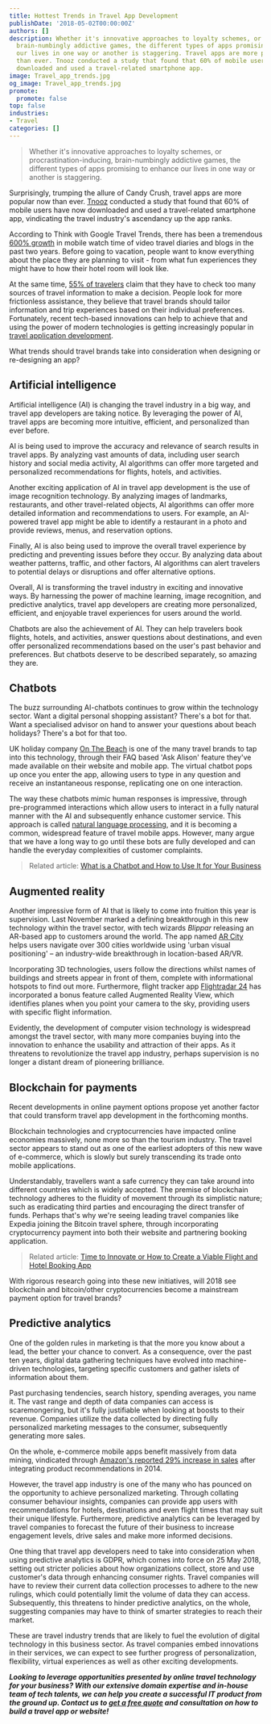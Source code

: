 ```yaml
---
title: Hottest Trends in Travel App Development
publishDate: '2018-05-02T00:00:00Z'
authors: []
description: Whether it's innovative approaches to loyalty schemes, or procrastination-inducing,
  brain-numbingly addictive games, the different types of apps promising to enhance
  our lives in one way or another is staggering. Travel apps are more popular now
  than ever. Tnooz conducted a study that found that 60% of mobile users have now
  downloaded and used a travel-related smartphone app.
image: Travel_app_trends.jpg
og_image: Travel_app_trends.jpg
promote:
  promote: false
top: false
industries:
- Travel
categories: []
---
```

<script type="application/ld+json">
{
 "@context": "https://schema.org",
 "@type": "Article",
 "author": "Anadea",
 "name": "The Hottest Trends in the Travel App Development"
}
</script>
> Whether it's innovative approaches to loyalty schemes, or procrastination-inducing, brain-numbingly addictive games, the different types of apps promising to enhance our lives in one way or another is staggering. 

Surprisingly, trumping the allure of Candy Crush, travel apps are more popular now than ever. <a href="https://www.tnooz.com/article/six-out-of-ten-mobile-users-now-downloading-travel-apps/" rel="nofollow" target="_blank">Tnooz</a> conducted a study that found that 60% of mobile users have now downloaded and used a travel-related smartphone app, vindicating the travel industry's ascendancy up the app ranks.

According to Think with Google Travel Trends, there has been a tremendous <a href="https://www.thinkwithgoogle.com/consumer-insights/consumer-purchase-product-reviews/" rel="nofollow" target="_blank">600% growth</a> in mobile watch time of video travel diaries and blogs in the past two years. Before going to vacation, people want to know everything about the place they are planning to visit - from what fun experiences they might have to how their hotel room will look like.

At the same time, <a href="https://www.thinkwithgoogle.com/consumer-insights/consumer-trends/age-of-assistance-travel-marketing/" rel="nofollow" target="_blank">55% of travelers</a> claim that they have to check too many sources of travel information to make a decision. People look for more frictionless assistance, they believe that travel brands should tailor information and trip experiences based on their individual preferences. Fortunately, recent tech-based innovations can help to achieve that and using the power of modern technologies is getting increasingly popular in [travel application development](https://anadea.info/solutions/travel-app-development).

What trends should travel brands take into consideration when designing or re-designing an app? 

## Artificial intelligence
Artificial intelligence (AI) is changing the travel industry in a big way, and travel app developers are taking notice. By leveraging the power of AI, travel apps are becoming more intuitive, efficient, and personalized than ever before.

AI is being used to improve the accuracy and relevance of search results in travel apps. By analyzing vast amounts of data, including user search history and social media activity, AI algorithms can offer more targeted and personalized recommendations for flights, hotels, and activities.

Another exciting application of AI in travel app development is the use of image recognition technology. By analyzing images of landmarks, restaurants, and other travel-related objects, AI algorithms can offer more detailed information and recommendations to users. For example, an AI-powered travel app might be able to identify a restaurant in a photo and provide reviews, menus, and reservation options.

Finally, AI is also being used to improve the overall travel experience by predicting and preventing issues before they occur. By analyzing data about weather patterns, traffic, and other factors, AI algorithms can alert travelers to potential delays or disruptions and offer alternative options.

Overall, AI is transforming the travel industry in exciting and innovative ways. By harnessing the power of machine learning, image recognition, and predictive analytics, travel app developers are creating more personalized, efficient, and enjoyable travel experiences for users around the world.

Chatbots are also the achievement of AI. They can help travelers book flights, hotels, and activities, answer questions about destinations, and even offer personalized recommendations based on the user's past behavior and preferences. But chatbots deserve to be described separately, so amazing they are.

## Chatbots 

The buzz surrounding AI-chatbots continues to grow within the technology sector. Want a digital personal shopping assistant? There's a bot for that. Want a specialised advisor on hand to answer your questions about beach holidays? There's a bot for that too. 

UK holiday company <a href="https://www.onthebeach.co.uk/" rel="nofollow" target="_blank">On The Beach</a> is one of the many travel brands to tap into this technology, through their FAQ based 'Ask Alison' feature they've made available on their website and mobile app. The virtual chatbot pops up once you enter the app, allowing users to type in any question and receive an instantaneous response, replicating one on one interaction. 

The way these chatbots mimic human responses is impressive, through pre-programmed interactions which allow users to interact in a fully natural manner with the AI and subsequently enhance customer service. This approach is called <a href="http://www.mind.ilstu.edu/curriculum/protothinker/natural_language_processing.php" rel="nofollow" target="_blank">natural language processing</a>, and it is becoming a common, widespread feature of travel mobile apps. However, many argue that we have a long way to go until these bots are fully developed and can handle the everyday complexities of customer complaints. 

> Related article: [What is a Chatbot and How to Use It for Your Business](https://anadea.info/blog/what-is-a-chatbot-and-how-to-use-it-for-business)

## Augmented reality 

Another impressive form of AI that is likely to come into fruition this year is supervision. Last November marked a defining breakthrough in this new technology within the travel sector, with tech wizards *Blippar* releasing an AR-based app to customers around the world. The app named <a href="https://blippar.com/en/resources/blog/2017/11/06/welcome-ar-city-future-maps-and-navigation/" rel="nofollow" target="_blank">AR City</a> helps users navigate over 300 cities worldwide using 'urban visual positioning' – an industry-wide breakthrough in location-based AR/VR. 

Incorporating 3D technologies, users follow the directions whilst names of buildings and streets appear in front of them, complete with informational hotspots to find out more. Furthermore, flight tracker app <a href="https://www.flightradar24.com/54,-2/7" rel="nofollow" target="_blank">Flightradar 24</a> has incorporated a bonus feature called Augmented Reality View, which identifies planes when you point your camera to the sky, providing users with specific flight information. 

Evidently, the development of computer vision technology is widespread amongst the travel sector, with many more companies buying into the innovation to enhance the usability and attraction of their apps. As it threatens to revolutionize the travel app industry, perhaps supervision is no longer a distant dream of pioneering brilliance.

## Blockchain for payments

Recent developments in online payment options propose yet another factor that could transform travel app development in the forthcoming months. 

Blockchain technologies and cryptocurrencies have impacted online economies massively, none more so than the tourism industry. The travel sector appears to stand out as one of the earliest adopters of this new wave of e-commerce, which is slowly but surely transcending its trade onto mobile applications. 

Understandably, travellers want a safe currency they can take around into different countries which is widely accepted. The premise of blockchain technology adheres to the fluidity of movement through its simplistic nature; such as eradicating third parties and encouraging the direct transfer of funds. Perhaps that's why we're seeing leading travel companies like Expedia joining the Bitcoin travel sphere, through incorporating cryptocurrency payment into both their website and partnering booking application. 

> Related article: [Time to Innovate or How to Create a Viable Flight and Hotel Booking App](https://anadea.info/blog/time-to-innovate-or-how-to-create-a-viable-flight-and-hotel-booking-app)

With rigorous research going into these new initiatives, will 2018 see blockchain and bitcoin/other cryptocurrencies become a mainstream payment option for travel brands? 

## Predictive analytics 

One of the golden rules in marketing is that the more you know about a lead, the better your chance to convert. As a consequence, over the past ten years, digital data gathering techniques have evolved into machine-driven technologies, targeting specific customers and gather islets of information about them. 

Past purchasing tendencies, search history, spending averages, you name it. The vast range and depth of data companies can access is scaremongering, but it's fully justifiable when looking at boosts to their revenue. Companies utilize the data collected by directing fully personalized marketing messages to the consumer, subsequently generating more sales. 

On the whole, e-commerce mobile apps benefit massively from data mining, vindicated through <a href="http://rejoiner.com/resources/amazon-recommendations-secret-selling-online/" rel="nofollow" target="_blank">Amazon's reported 29% increase in sales</a> after integrating product recommendations in 2014. 

However, the travel app industry is one of the many who has pounced on the opportunity to achieve personalized marketing. Through collating consumer behaviour insights, companies can provide app users with recommendations for hotels, destinations and even flight times that may suit their unique lifestyle. Furthermore, predictive analytics can be leveraged by travel companies to forecast the future of their business to increase engagement levels, drive sales and make more informed decisions. 

One thing that travel app developers need to take into consideration when using predictive analytics is GDPR, which comes into force on 25 May 2018, setting out stricter policies about how organizations collect, store and use customer's data through enhancing consumer rights. Travel companies will have to review their current data collection processes to adhere to the new rulings, which could potentially limit the volume of data they can access. Subsequently, this threatens to hinder predictive analytics, on the whole, suggesting companies may have to think of smarter strategies to reach their market.

These are travel industry trends that are likely to fuel the evolution of digital technology in this business sector. As travel companies embed innovations in their services, we can expect to see further progress of personalization, flexibility, virtual experiences as well as other exciting developments.

***Looking to leverage opportunities presented by online travel technology for your business? With our extensive domain expertise and in-house team of tech talents, we can help you create a successful IT product from the ground up. Contact us to [get a free quote](https://anadea.info/free-project-estimate) and consultation on how to build a travel app or website!***
